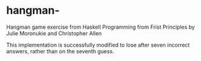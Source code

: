 # hangman-
Hangman game exercise from Haskell Programming from Frist Principles by Julie Moronukie and Christopher Allen

This implementation is successfully modified to lose after seven incorrect answers, rather than on the seventh guess.
